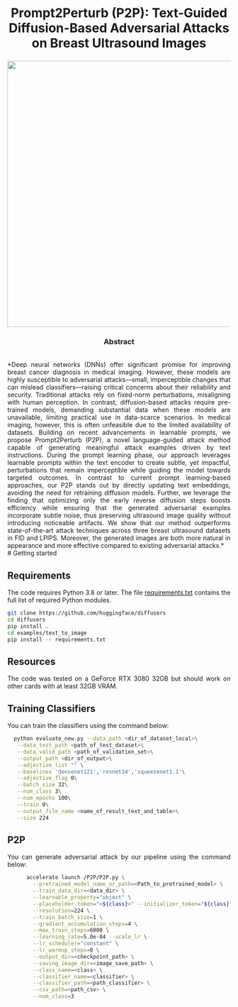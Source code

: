 
<div align="center">
<h1> Prompt2Perturb (P2P): Text-Guided Diffusion-Based Adversarial Attacks on Breast Ultrasound Images </h1>
<h3>

<image src="images/attack paper_final_version-1.png" width="600">
</div>

<div align="center"> <h3> Abstract </h3>  </div>
<div align="justify">

</br>
*Deep neural networks (DNNs)  offer significant promise for improving breast cancer diagnosis in medical imaging. However, these models are highly susceptible to adversarial attacks—small, imperceptible changes that can mislead classifiers—raising critical concerns about their reliability and security. Traditional attacks rely on fixed-norm perturbations, misaligning with human perception. In contrast, diffusion-based attacks require pre-trained models, demanding substantial data when these models are unavailable, limiting practical use in data-scarce scenarios. In medical imaging, however, this is often unfeasible due to the limited availability of datasets. Building on recent advancements in learnable prompts, we propose Prompt2Perturb (P2P), a novel language-guided attack method capable of generating meaningful attack examples driven by text instructions. During the prompt learning phase, our approach leverages learnable prompts within the text encoder to create subtle, yet impactful, perturbations that remain imperceptible while guiding the model towards targeted outcomes.
In contrast to current prompt learning-based approaches, our P2P stands out by directly updating text embeddings, avoiding the need for retraining diffusion models. Further, we leverage the finding that optimizing only the early reverse diffusion steps boosts efficiency while ensuring that the generated adversarial examples incorporate subtle noise, thus preserving ultrasound image quality without introducing noticeable artifacts. We show that our method outperforms state-of-the-art attack techniques across three breast ultrasound datasets in FID and LPIPS. Moreover, the generated images are both more natural in appearance and more effective compared to existing adversarial attacks.*
</br>
# Getting started

## Requirements
The code requires Python 3.8 or later. The file [requirements.txt](requirements.txt) contains the full list of required Python modules.
```bash
git clone https://github.com/huggingface/diffusers
cd diffusers
pip install .
cd examples/text_to_image
pip install -r requirements.txt
```
## Resources
The code was tested on a GeForce RTX 3080 32GB but should work on other cards with at least 32GB VRAM.
## Training Classifiers
You can train the classifiers using the command below:
```bash
  python evaluate_new.py --data_path <dir_of_dataset_local>\
   --data_test_path <path_of_test_dataset>\
   --data_valid_path <path_of_validation_set>\
   --output_path <dir_of_output>\
   --adjective_list "" \
   --baselines 'densenet121','resnet34','squeezenet1.1'\
   --adjective_flag 0\
   --batch_size 32\
   --num_class 3\
   --num_epochs 100\
   --train 0\
   --output_file_name <name_of_result_text_and_table>\
   --size 224
```
## P2P
You can generate adversarial attack by our pipeline using the command below:
```bash
      accelerate launch /P2P/P2P.py \
        --pretrained_model_name_or_path=<Path_to_pretrained_model> \
        --train_data_dir=<data_dir> \
        --learnable_property="object" \
        --placeholder_token="<${class}>" --initializer_token="${class}" \
        --resolution=224 \
        --train_batch_size=1 \
        --gradient_accumulation_steps=4 \
        --max_train_steps=6000 \
        --learning_rate=5.0e-04 --scale_lr \
        --lr_scheduler="constant" \
        --lr_warmup_steps=0 \
        --output_dir=<checkpoint_path> \
        --saving_image_dir=<image_save_path> \
        --class_name=<class> \
        --classifier_name=<classifier> \
        --classifier_path=<path_classifier> \
        --csv_path=<path_csv> \
        --num_class=3
```

